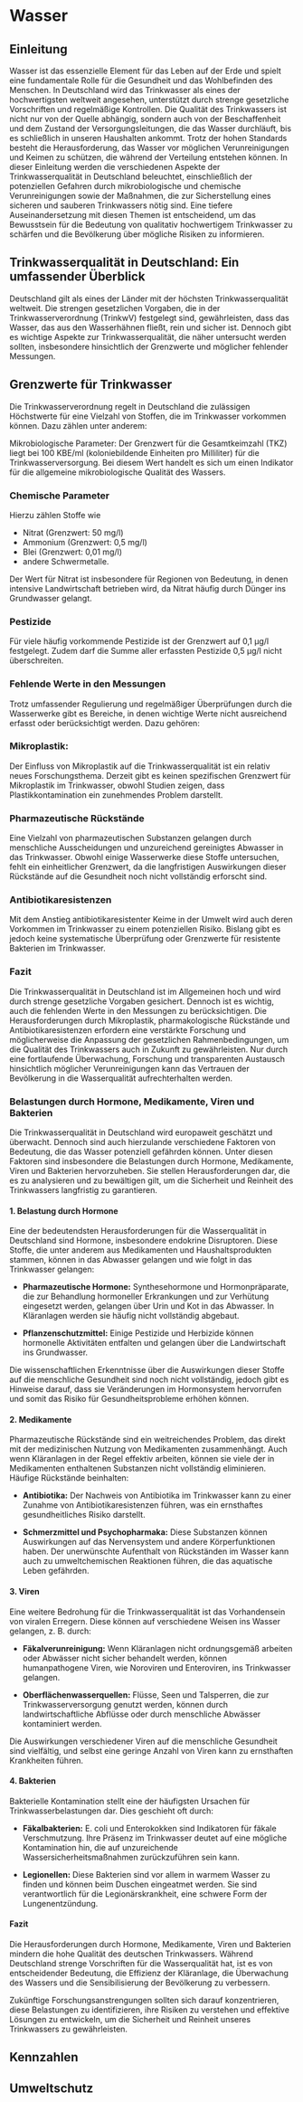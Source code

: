 # Wasser

## Einleitung

Wasser ist das essenzielle Element für das Leben auf der Erde und spielt eine fundamentale Rolle für die Gesundheit und
das Wohlbefinden des Menschen. In Deutschland wird das Trinkwasser als eines der hochwertigsten weltweit angesehen, 
unterstützt durch strenge gesetzliche Vorschriften und regelmäßige Kontrollen. Die Qualität des Trinkwassers ist nicht 
nur von der Quelle abhängig, sondern auch von der Beschaffenheit und dem Zustand der Versorgungsleitungen, die das
Wasser durchläuft, bis es schließlich in unseren Haushalten ankommt. Trotz der hohen Standards besteht die 
Herausforderung, das Wasser vor möglichen Verunreinigungen und Keimen zu schützen, die während der Verteilung entstehen
können. In dieser Einleitung werden die verschiedenen Aspekte der Trinkwasserqualität in Deutschland beleuchtet,
einschließlich der potenziellen Gefahren durch mikrobiologische und chemische Verunreinigungen sowie der Maßnahmen, die
zur Sicherstellung eines sicheren und sauberen Trinkwassers nötig sind. Eine tiefere Auseinandersetzung mit diesen 
Themen ist entscheidend, um das Bewusstsein für die Bedeutung von qualitativ hochwertigem Trinkwasser zu schärfen und
die Bevölkerung über mögliche Risiken zu informieren.

## Trinkwasserqualität in Deutschland: Ein umfassender Überblick

Deutschland gilt als eines der Länder mit der höchsten Trinkwasserqualität weltweit. Die strengen gesetzlichen Vorgaben, 
die in der Trinkwasserverordnung (TrinkwV) festgelegt sind, gewährleisten, dass das Wasser, das aus den Wasserhähnen 
fließt, rein und sicher ist. Dennoch gibt es wichtige Aspekte zur Trinkwasserqualität, die näher untersucht werden
sollten, insbesondere hinsichtlich der Grenzwerte und möglicher fehlender Messungen.

## Grenzwerte für Trinkwasser

Die Trinkwasserverordnung regelt in Deutschland die zulässigen Höchstwerte für eine Vielzahl von Stoffen, die im 
Trinkwasser vorkommen können. Dazu zählen unter anderem:

Mikrobiologische Parameter: Der Grenzwert für die Gesamtkeimzahl (TKZ) liegt bei 100 KBE/ml (koloniebildende Einheiten 
pro Milliliter) für die Trinkwasserversorgung. Bei diesem Wert handelt es sich um einen Indikator für die allgemeine 
mikrobiologische Qualität des Wassers.

### Chemische Parameter 

Hierzu zählen Stoffe wie 

 - Nitrat (Grenzwert: 50 mg/l)
 - Ammonium (Grenzwert: 0,5 mg/l)
 - Blei (Grenzwert: 0,01 mg/l)
 - andere Schwermetalle. 

Der Wert für Nitrat ist insbesondere für Regionen von Bedeutung, in denen intensive Landwirtschaft betrieben wird, da 
Nitrat häufig durch Dünger ins Grundwasser gelangt.

### Pestizide 

Für viele häufig vorkommende Pestizide ist der Grenzwert auf 0,1 µg/l festgelegt. Zudem darf die Summe aller erfassten 
Pestizide 0,5 µg/l nicht überschreiten.

### Fehlende Werte in den Messungen

Trotz umfassender Regulierung und regelmäßiger Überprüfungen durch die Wasserwerke gibt es Bereiche, in denen wichtige 
Werte nicht ausreichend erfasst oder berücksichtigt werden. Dazu gehören:

### Mikroplastik: 

Der Einfluss von Mikroplastik auf die Trinkwasserqualität ist ein relativ neues Forschungsthema. Derzeit gibt es keinen
spezifischen Grenzwert für Mikroplastik im Trinkwasser, obwohl Studien zeigen, dass Plastikkontamination ein zunehmendes 
Problem darstellt.

### Pharmazeutische Rückstände 

Eine Vielzahl von pharmazeutischen Substanzen gelangen durch menschliche Ausscheidungen und unzureichend gereinigtes 
Abwasser in das Trinkwasser. Obwohl einige Wasserwerke diese Stoffe untersuchen, fehlt ein einheitlicher Grenzwert, da
die langfristigen Auswirkungen dieser Rückstände auf die Gesundheit noch nicht vollständig erforscht sind.

### Antibiotikaresistenzen 

Mit dem Anstieg antibiotikaresistenter Keime in der Umwelt wird auch deren Vorkommen im Trinkwasser zu einem 
potenziellen Risiko. Bislang gibt es jedoch keine systematische Überprüfung oder Grenzwerte für resistente Bakterien im
Trinkwasser.

### Fazit

Die Trinkwasserqualität in Deutschland ist im Allgemeinen hoch und wird durch strenge gesetzliche Vorgaben gesichert. 
Dennoch ist es wichtig, auch die fehlenden Werte in den Messungen zu berücksichtigen. Die Herausforderungen durch 
Mikroplastik, pharmakologische Rückstände und Antibiotikaresistenzen erfordern eine verstärkte Forschung und
möglicherweise die Anpassung der gesetzlichen Rahmenbedingungen, um die Qualität des Trinkwassers auch in Zukunft zu
gewährleisten. Nur durch eine fortlaufende Überwachung, Forschung und transparenten Austausch hinsichtlich möglicher 
Verunreinigungen kann das Vertrauen der Bevölkerung in die Wasserqualität aufrechterhalten werden.

### Belastungen durch Hormone, Medikamente, Viren und Bakterien

Die Trinkwasserqualität in Deutschland wird europaweit geschätzt und überwacht. Dennoch sind auch hierzulande 
verschiedene Faktoren von Bedeutung, die das Wasser potenziell gefährden können. Unter diesen Faktoren sind 
insbesondere die Belastungen durch Hormone, Medikamente, Viren und Bakterien hervorzuheben. Sie stellen 
Herausforderungen dar, die es zu analysieren und zu bewältigen gilt, um die Sicherheit und Reinheit des Trinkwassers 
langfristig zu garantieren.

#### 1. Belastung durch Hormone

Eine der bedeutendsten Herausforderungen für die Wasserqualität in Deutschland sind Hormone, insbesondere endokrine 
Disruptoren. Diese Stoffe, die unter anderem aus Medikamenten und Haushaltsprodukten stammen, können in das Abwasser 
gelangen und wie folgt in das Trinkwasser gelangen:

- **Pharmazeutische Hormone:** Synthesehormone und Hormonpräparate, die zur Behandlung hormoneller Erkrankungen und zur
    Verhütung eingesetzt werden, gelangen über Urin und Kot in das Abwasser. In Kläranlagen werden sie häufig nicht
    vollständig abgebaut.

- **Pflanzenschutzmittel:** Einige Pestizide und Herbizide können hormonelle Aktivitäten entfalten und gelangen über 
    die Landwirtschaft ins Grundwasser.

Die wissenschaftlichen Erkenntnisse über die Auswirkungen dieser Stoffe auf die menschliche Gesundheit sind noch nicht 
vollständig, jedoch gibt es Hinweise darauf, dass sie Veränderungen im Hormonsystem hervorrufen und somit das Risiko 
für Gesundheitsprobleme erhöhen können.

#### 2. Medikamente

Pharmazeutische Rückstände sind ein weitreichendes Problem, das direkt mit der medizinischen Nutzung von Medikamenten
zusammenhängt. Auch wenn Kläranlagen in der Regel effektiv arbeiten, können sie viele der in Medikamenten enthaltenen 
Substanzen nicht vollständig eliminieren. Häufige Rückstände beinhalten:

- **Antibiotika:** Der Nachweis von Antibiotika im Trinkwasser kann zu einer Zunahme von Antibiotikaresistenzen führen, 
    was ein ernsthaftes gesundheitliches Risiko darstellt.

- **Schmerzmittel und Psychopharmaka:** Diese Substanzen können Auswirkungen auf das Nervensystem und andere
    Körperfunktionen haben. Der unerwünschte Aufenthalt von Rückständen im Wasser kann auch zu umweltchemischen 
    Reaktionen führen, die das aquatische Leben gefährden.

#### 3. Viren

Eine weitere Bedrohung für die Trinkwasserqualität ist das Vorhandensein von viralen Erregern. Diese können auf
verschiedene Weisen ins Wasser gelangen, z. B. durch:

- **Fäkalverunreinigung:** Wenn Kläranlagen nicht ordnungsgemäß arbeiten oder Abwässer nicht sicher behandelt werden,
    können humanpathogene Viren, wie Noroviren und Enteroviren, ins Trinkwasser gelangen.

- **Oberflächenwasserquellen:** Flüsse, Seen und Talsperren, die zur Trinkwasserversorgung genutzt werden, können durch 
    landwirtschaftliche Abflüsse oder durch menschliche Abwässer kontaminiert werden.

Die Auswirkungen verschiedener Viren auf die menschliche Gesundheit sind vielfältig, und selbst eine geringe Anzahl von
Viren kann zu ernsthaften Krankheiten führen.

#### 4. Bakterien

Bakterielle Kontamination stellt eine der häufigsten Ursachen für Trinkwasserbelastungen dar. Dies geschieht oft durch:

- **Fäkalbakterien:** E. coli und Enterokokken sind Indikatoren für fäkale Verschmutzung. Ihre Präsenz im Trinkwasser
    deutet auf eine mögliche Kontamination hin, die auf unzureichende Wassersicherheitsmaßnahmen zurückzuführen sein 
    kann.

- **Legionellen:** Diese Bakterien sind vor allem in warmem Wasser zu finden und können beim Duschen eingeatmet werden. 
    Sie sind verantwortlich für die Legionärskrankheit, eine schwere Form der Lungenentzündung.

#### Fazit

Die Herausforderungen durch Hormone, Medikamente, Viren und Bakterien mindern die hohe Qualität des deutschen 
Trinkwassers. Während Deutschland strenge Vorschriften für die Wasserqualität hat, ist es von entscheidender Bedeutung,
die Effizienz der Kläranlage, die Überwachung des Wassers und die Sensibilisierung der Bevölkerung zu verbessern.

Zukünftige Forschungsanstrengungen sollten sich darauf konzentrieren, diese Belastungen zu identifizieren, ihre Risiken
zu verstehen und effektive Lösungen zu entwickeln, um die Sicherheit und Reinheit unseres Trinkwassers zu gewährleisten.

## Kennzahlen

## Umweltschutz

